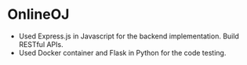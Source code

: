 # OnlineOJ

- Used Express.js in Javascript for the backend implementation. Build RESTful APIs.
- Used Docker container and Flask in Python for the code testing.
